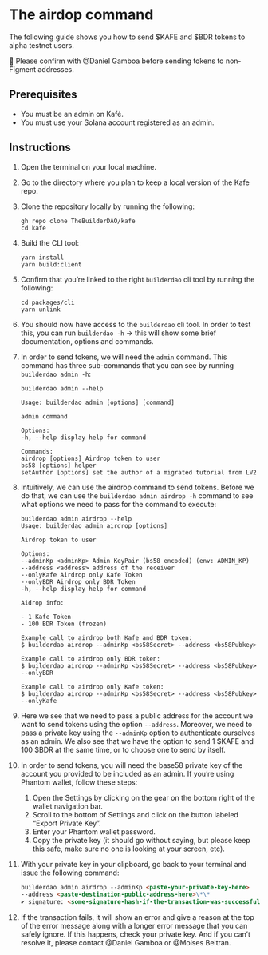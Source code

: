 # The airdop command

The following guide shows you how to send $KAFE and $BDR tokens to alpha testnet users.

<aside>
  🚨 Please confirm with @Daniel Gamboa before sending tokens to non-Figment
  addresses.
</aside>

## Prerequisites

- You must be an admin on Kafé.
- You must use your Solana account registered as an admin.

## Instructions

1. Open the terminal on your local machine.
2. Go to the directory where you plan to keep a local version of the Kafe repo.
3. Clone the repository locally by running the following:

   ```text
   gh repo clone TheBuilderDAO/kafe
   cd kafe
   ```

4. Build the CLI tool:

   ```text
   yarn install
   yarn build:client
   ```

5. Confirm that you’re linked to the right `builderdao` cli tool by running the following:

   ```text
   cd packages/cli
   yarn unlink
   ```

6. You should now have access to the `builderdao` cli tool. In order to test this, you can run `builderdao -h` → this will show some brief documentation, options and commands.
7. In order to send tokens, we will need the `admin` command. This command has three sub-commands that you can see by running `builderdao admin -h`:

   ```text
   builderdao admin --help

   Usage: builderdao admin [options] [command]

   admin command

   Options:
   -h, --help display help for command

   Commands:
   airdrop [options] Airdrop token to user
   bs58 [options] helper
   setAuthor [options] set the author of a migrated tutorial from LV2
   ```

8. Intuitively, we can use the airdrop command to send tokens. Before we do that, we can use the `builderdao admin airdrop -h` command to see what options we need to pass for the command to execute:

   ```text
   builderdao admin airdrop --help
   Usage: builderdao admin airdrop [options]

   Airdrop token to user

   Options:
   --adminKp <adminKp> Admin KeyPair (bs58 encoded) (env: ADMIN_KP)
   --address <address> address of the receiver
   --onlyKafe Airdrop only Kafe Token
   --onlyBDR Airdrop only BDR Token
   -h, --help display help for command

   Aidrop info:

   - 1 Kafe Token
   - 100 BDR Token (frozen)

   Example call to airdrop both Kafe and BDR token:
   $ builderdao airdrop --adminKp <bs58Secret> --address <bs58Pubkey>

   Example call to airdrop only BDR token:
   $ builderdao airdrop --adminKp <bs58Secret> --address <bs58Pubkey> --onlyBDR

   Example call to airdrop only Kafe token:
   $ builderdao airdrop --adminKp <bs58Secret> --address <bs58Pubkey> --onlyKafe
   ```

9. Here we see that we need to pass a public address for the account we want to send tokens using the option `--address`. Moreover, we need to pass a private key using the `--adminKp` option to authenticate ourselves as an admin. We also see that we have the option to send 1 $KAFE and 100 $BDR at the same time, or to choose one to send by itself.

10. In order to send tokens, you will need the base58 private key of the account you provided to be included as an admin. If you’re using Phantom wallet, follow these steps:

    1. Open the Settings by clicking on the gear on the bottom right of the wallet navigation bar.
    2. Scroll to the bottom of Settings and click on the button labeled “Export Private Key”.
    3. Enter your Phantom wallet password.
    4. Copy the private key (it should go without saying, but please keep this safe, make sure no one is looking at your screen, etc).

11. With your private key in your clipboard, go back to your terminal and issue the following command:

    ```markdown
    builderdao admin airdrop --adminKp <paste-your-private-key-here>
    --address <paste-destination-public-address-here>\*\*
    ✔ signature: <some-signature-hash-if-the-transaction-was-successful>
    ```

12. If the transaction fails, it will show an error and give a reason at the top of the error message along with a longer error message that you can safely ignore. If this happens, check your private key. And if you can’t resolve it, please contact @Daniel Gamboa or @Moises Beltran.
